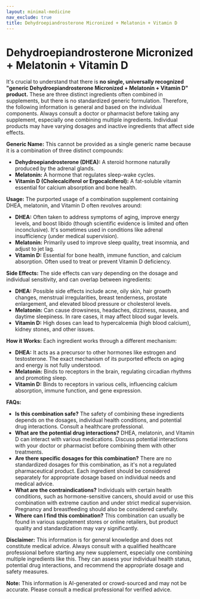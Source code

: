 ```yaml
---
layout: minimal-medicine
nav_exclude: true
title: Dehydroepiandrosterone Micronized + Melatonin + Vitamin D
---
```


# Dehydroepiandrosterone Micronized + Melatonin + Vitamin D

It's crucial to understand that there is **no single, universally recognized "generic Dehydroepiandrosterone Micronized + Melatonin + Vitamin D" product.**  These are three distinct ingredients often combined in supplements, but there is no standardized generic formulation.  Therefore, the following information is general and based on the individual components.  Always consult a doctor or pharmacist before taking any supplement, especially one combining multiple ingredients.  Individual products may have varying dosages and inactive ingredients that affect side effects.

**Generic Name:**  This cannot be provided as a single generic name because it is a combination of three distinct compounds:

* **Dehydroepiandrosterone (DHEA):**  A steroid hormone naturally produced by the adrenal glands.
* **Melatonin:** A hormone that regulates sleep-wake cycles.
* **Vitamin D (Cholecalciferol or Ergocalciferol):** A fat-soluble vitamin essential for calcium absorption and bone health.


**Usage:**  The purported usage of a combination supplement containing DHEA, melatonin, and Vitamin D often revolves around:

* **DHEA:**  Often taken to address symptoms of aging, improve energy levels, and boost libido (though scientific evidence is limited and often inconclusive).  It's sometimes used in conditions like adrenal insufficiency (under medical supervision).
* **Melatonin:** Primarily used to improve sleep quality, treat insomnia, and adjust to jet lag.
* **Vitamin D:**  Essential for bone health, immune function, and calcium absorption.  Often used to treat or prevent Vitamin D deficiency.


**Side Effects:** The side effects can vary depending on the dosage and individual sensitivity, and can overlap between ingredients:

* **DHEA:** Possible side effects include acne, oily skin, hair growth changes, menstrual irregularities, breast tenderness, prostate enlargement, and elevated blood pressure or cholesterol levels.
* **Melatonin:** Can cause drowsiness, headaches, dizziness, nausea, and daytime sleepiness. In rare cases, it may affect blood sugar levels.
* **Vitamin D:** High doses can lead to hypercalcemia (high blood calcium), kidney stones, and other issues.


**How it Works:** Each ingredient works through a different mechanism:

* **DHEA:**  It acts as a precursor to other hormones like estrogen and testosterone. The exact mechanism of its purported effects on aging and energy is not fully understood.
* **Melatonin:** Binds to receptors in the brain, regulating circadian rhythms and promoting sleep.
* **Vitamin D:** Binds to receptors in various cells, influencing calcium absorption, immune function, and gene expression.


**FAQs:**

* **Is this combination safe?** The safety of combining these ingredients depends on the dosages, individual health conditions, and potential drug interactions.  Consult a healthcare professional.
* **What are the potential drug interactions?** DHEA, melatonin, and Vitamin D can interact with various medications.  Discuss potential interactions with your doctor or pharmacist before combining them with other treatments.
* **Are there specific dosages for this combination?**  There are no standardized dosages for this combination, as it's not a regulated pharmaceutical product.  Each ingredient should be considered separately for appropriate dosage based on individual needs and medical advice.
* **What are the contraindications?**  Individuals with certain health conditions, such as hormone-sensitive cancers, should avoid or use this combination with extreme caution and under strict medical supervision.  Pregnancy and breastfeeding should also be considered carefully.
* **Where can I find this combination?**  This combination can usually be found in various supplement stores or online retailers, but product quality and standardization may vary significantly.



**Disclaimer:** This information is for general knowledge and does not constitute medical advice.  Always consult with a qualified healthcare professional before starting any new supplement, especially one combining multiple ingredients like this.  They can assess your individual health status, potential drug interactions, and recommend the appropriate dosage and safety measures.


**Note:** This information is AI-generated or crowd-sourced and may not be accurate. Please consult a medical professional for verified advice.